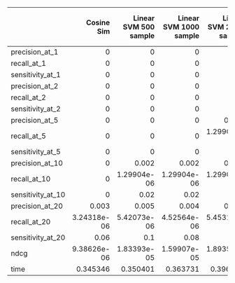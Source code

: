 |                   |   Cosine Sim |   Linear SVM 500 sample |   Linear SVM 1000 sample |   Linear SVM 2000 sample |   Linear SVM 5000 sample |   Cosine Distance SVM 500 sample |   Cosine Distance SVM 1000 sample |   Cosine Distance SVM 2000 sample |   Cosine Distance SVM 5000 sample |
|:------------------|-------------:|------------------------:|-------------------------:|-------------------------:|-------------------------:|---------------------------------:|----------------------------------:|----------------------------------:|----------------------------------:|
| precision_at_1    |  0           |             0           |              0           |              0           |              0           |                      0           |                       0           |                       0           |                       0           |
| recall_at_1       |  0           |             0           |              0           |              0           |              0           |                      0           |                       0           |                       0           |                       0           |
| sensitivity_at_1  |  0           |             0           |              0           |              0           |              0           |                      0           |                       0           |                       0           |                       0           |
| precision_at_2    |  0           |             0           |              0           |              0           |              0           |                      0           |                       0           |                       0           |                       0           |
| recall_at_2       |  0           |             0           |              0           |              0           |              0           |                      0           |                       0           |                       0           |                       0           |
| sensitivity_at_2  |  0           |             0           |              0           |              0           |              0           |                      0           |                       0           |                       0           |                       0           |
| precision_at_5    |  0           |             0           |              0           |              0.004       |              0           |                      0           |                       0.004       |                       0           |                       0.004       |
| recall_at_5       |  0           |             0           |              0           |              1.29904e-06 |              0           |                      0           |                       1.29904e-06 |                       0           |                       1.29904e-06 |
| sensitivity_at_5  |  0           |             0           |              0           |              0.02        |              0           |                      0           |                       0.02        |                       0           |                       0.02        |
| precision_at_10   |  0           |             0.002       |              0.002       |              0.002       |              0.004       |                      0.002       |                       0.004       |                       0.002       |                       0.002       |
| recall_at_10      |  0           |             1.29904e-06 |              1.29904e-06 |              1.29904e-06 |              2.22651e-06 |                      1.29904e-06 |                       2.19945e-06 |                       1.29904e-06 |                       1.29904e-06 |
| sensitivity_at_10 |  0           |             0.02        |              0.02        |              0.02        |              0.04        |                      0.02        |                       0.04        |                       0.02        |                       0.02        |
| precision_at_20   |  0.003       |             0.005       |              0.004       |              0.005       |              0.005       |                      0.003       |                       0.004       |                       0.003       |                       0.004       |
| recall_at_20      |  3.24318e-06 |             5.42073e-06 |              4.52564e-06 |              5.45311e-06 |              5.45311e-06 |                      3.49044e-06 |                       4.52564e-06 |                       3.23465e-06 |                       4.16212e-06 |
| sensitivity_at_20 |  0.06        |             0.1         |              0.08        |              0.1         |              0.1         |                      0.06        |                       0.08        |                       0.06        |                       0.08        |
| ndcg              |  9.38626e-06 |             1.83393e-05 |              1.59907e-05 |              1.89352e-05 |              1.942e-05   |                      1.17589e-05 |                       1.77559e-05 |                       1.22744e-05 |                       1.49832e-05 |
| time              |  0.345346    |             0.350401    |              0.363731    |              0.396111    |              0.458225    |                      0.35218     |                       0.371593    |                       0.392001    |                       0.467229    |